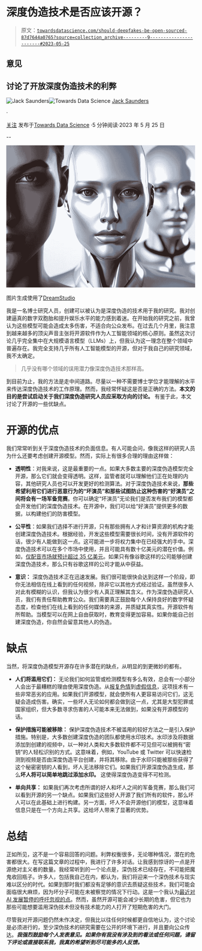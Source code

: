 # 深度伪造技术是否应该开源？

> 原文：[`towardsdatascience.com/should-deepfakes-be-open-sourced-87d7644a0765?source=collection_archive---------9-----------------------#2023-05-25`](https://towardsdatascience.com/should-deepfakes-be-open-sourced-87d7644a0765?source=collection_archive---------9-----------------------#2023-05-25)

## 意见

## 讨论了开放深度伪造技术的利弊

[](https://medium.com/@jacksaunders909?source=post_page-----87d7644a0765--------------------------------)![Jack Saunders](https://medium.com/@jacksaunders909?source=post_page-----87d7644a0765--------------------------------)[](https://towardsdatascience.com/?source=post_page-----87d7644a0765--------------------------------)![Towards Data Science](https://towardsdatascience.com/?source=post_page-----87d7644a0765--------------------------------) [Jack Saunders](https://medium.com/@jacksaunders909?source=post_page-----87d7644a0765--------------------------------)

·

[关注](https://medium.com/m/signin?actionUrl=https%3A%2F%2Fmedium.com%2F_%2Fsubscribe%2Fuser%2F24c6b2ceeccc&operation=register&redirect=https%3A%2F%2Ftowardsdatascience.com%2Fshould-deepfakes-be-open-sourced-87d7644a0765&user=Jack+Saunders&userId=24c6b2ceeccc&source=post_page-24c6b2ceeccc----87d7644a0765---------------------post_header-----------) 发布于[Towards Data Science](https://towardsdatascience.com/?source=post_page-----87d7644a0765--------------------------------) ·5 分钟阅读·2023 年 5 月 25 日[](https://medium.com/m/signin?actionUrl=https%3A%2F%2Fmedium.com%2F_%2Fvote%2Ftowards-data-science%2F87d7644a0765&operation=register&redirect=https%3A%2F%2Ftowardsdatascience.com%2Fshould-deepfakes-be-open-sourced-87d7644a0765&user=Jack+Saunders&userId=24c6b2ceeccc&source=-----87d7644a0765---------------------clap_footer-----------)

--

[](https://medium.com/m/signin?actionUrl=https%3A%2F%2Fmedium.com%2F_%2Fbookmark%2Fp%2F87d7644a0765&operation=register&redirect=https%3A%2F%2Ftowardsdatascience.com%2Fshould-deepfakes-be-open-sourced-87d7644a0765&source=-----87d7644a0765---------------------bookmark_footer-----------)![](img/304a644260e00d49a236cba29efb0cc7.png)

图片生成使用了[DreamStudio](https://beta.dreamstudio.ai/generate)

我是一名博士研究人员，创建可以被认为是深度伪造的技术用于我的研究。我对创建逼真的数字双胞胎和提升娱乐水平的能力感到着迷。在开始我的研究之前，我曾认为这些模型可能会造成太多伤害，不适合向公众发布。在过去几个月里，我注意到越来越多的顶尖声音主张将开源软件作为人工智能领域的核心原则。虽然这次讨论几乎完全集中在大规模语言模型（LLMs）上，但我认为这一理念在整个领域中普遍存在。我完全支持几乎所有人工智能模型的开源，但对于我自己的研究领域，我不太确定。

> 几乎没有哪个领域的误用潜力像深度伪造技术那样高。

到目前为止，我的方法是走中间道路。尽量以一种不需要博士学位才能理解的水平来传达深度伪造技术的工作原理。然而，我经常怀疑这是否是正确的方法。**本文的目的是尝试启动关于我们深度伪造研究人员应采取方向的讨论。** 有鉴于此，本文讨论了开源的一些优缺点。

# 开源的优点

我们常常听到关于深度伪造技术的负面信息。有人可能会问，像我这样的研究人员为什么还要考虑创建开源模型。然而，实际上有很多合理的理由这样做：

+   **透明性**：对我来说，这是最重要的一点。如果大多数主要的深度伪造模型完全开源，那么它们就会变得透明。这样，监管者就可以理解他们正在处理的内容，其他研究人员也可以开发更好的检测算法。对于深度伪造技术来说，**那些希望利用它们进行恶意行为的“坏演员”和那些试图防止这种伤害的“好演员”之间将会有一场军备竞赛**。你可以确定“坏演员”无论我们是否发布我们的模型都会开发他们的深度伪造技术。在开源中，我们可以给“好演员”提供更多的数据，以构建他们的防害模型。

+   **公平性**：如果我们选择不进行开源，只有那些拥有人才和计算资源的机构才能创建深度伪造技术。根据经验，开发这些模型需要很长时间，没有开源软件的话，很少有人能做到这一点。这可能进一步将权力集中在已经强大的手中。深度伪造技术可以在多个市场中使用，并且可能具有数十亿美元的潜在价值。例如，[仅配音市场就预计超过 35 亿美元](https://www.marketwatch.com/press-release/2023-film-dubbing-market-research-report-2030-2023-05-24#:~:text=The%20global%20Film%20Dubbing%20market,USD%205339.61%20million%20by%202028.)。如果只有像谷歌这样的公司能够创建深度伪造技术，那么只有谷歌这样的公司才能从中获益。

+   **意识：** 深度伪造技术正在迅速发展。我们很可能很快会达到这样一个阶段，即你无法相信在线上看到的任何视频，除非它以其他方式经过验证。虽然很多人对此有模糊的认识，但我认为很少有人真正理解其含义。作为深度伪造研究人员，我们有责任帮助教育公众。我们需要真正鼓励每个人保持良好的数字怀疑态度，检查他们在线上看到的任何媒体的来源，并质疑其真实性。开源软件有所帮助。当模型可以在网上自由获取时，教育变得更加容易。如果你能自己创建深度伪造，你自然会留意其他人的伪造。

# 缺点

当然，将深度伪造模型开源存在许多潜在的缺点，从明显的到更微妙的都有。

+   **人们将滥用它们：** 无论我们如何监管或检测模型有多么有效，总会有一小部分人会出于最糟糕的理由使用深度伪造。从[报复色情](https://www.technologyreview.com/2021/02/12/1018222/deepfake-revenge-porn-coming-ban/)到[虚假信息](https://www.nytimes.com/2023/02/07/technology/artificial-intelligence-training-deepfake.html)，这项技术有一些非常恶劣的应用。如果我们开源模型，就会使所有人更容易访问它们，这无疑会造成伤害。确实，一些坏人无论如何都会做到这一点，尤其是大型犯罪或国家组织，但大多数寻求伤害的人可能本来无法做到，如果没有开源模型的话。

+   **保护措施可能被移除：** 保护深度伪造技术不被滥用的较好方法之一是引入保护措施。特别是，大多数创建深度伪造的团队都使用水印技术。水印涉及将数据添加到创建的视频中，以一种对人类和大多数软件都不可见但可以被拥有“密钥”的人轻松识别的方式。这意味着，例如，YouTube 或 Twitter 可以快速检测到视频是否由深度伪造平台创建，并将其移除。由于水印只能被那些获得了这个秘密密钥的人看到，坏人无法移除它们。如果我们开源深度伪造生成，那么**坏人将可以简单地跳过添加水印。** 这使得深度伪造变得不可检测。

+   **单向共享：** 如果我们再次考虑所谓的好人和坏人之间的军备竞赛，那么我们可以看到开源的另一个缺点。如果我们这些好人开源了我们所有的软件，那么坏人可以在此基础上进行构建。另一方面，坏人不会开源他们的模型，这意味着信息只是在一个方向上共享。这给坏人带来了显著的优势。

# 总结

正如所见，这不是一个容易回答的问题。利弊权衡很多，无论哪种情况，潜在的危害都很大。在写这篇文章的过程中，我进行了许多对话。让我感到惊讶的一点是开源绝对主义者的数量。我经常听到的一个论点是，深伪技术已经存在，不可能把魔鬼收回瓶子。许多人，包括我自己在内，都认为，我们将迎来一个深伪技术与现实难以区分的时代。如果到那时我们都没有足够的意识去质疑这些技术，我们可能会面临很大麻烦，因为坏分子可能在未被察觉的情况下行动。这是一个我认为[最近对 AI 发展暂停的呼吁忽视的点](https://www.bbc.co.uk/news/uk-65746524)。然而，虽然开源可能会减少长期的危害，但它也为那些可能想要滥用深伪技术但没有技术能力的人打开了短期危害的大门。

尽管我对开源问题仍然未作决定，但我比以往任何时候都更自信地认为，这个讨论是必须进行的，至少深伪技术的研究需要在公开的环境下进行，并且要向公众传达。***我强烈鼓励每个人发表意见。如果你有我没有涉及到的看法或任何问题，请留下评论或直接联系我，我真的希望听到尽可能多的人反馈。***
